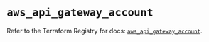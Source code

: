 # `aws_api_gateway_account`

Refer to the Terraform Registry for docs: [`aws_api_gateway_account`](https://registry.terraform.io/providers/hashicorp/aws/6.9.0/docs/resources/api_gateway_account).
